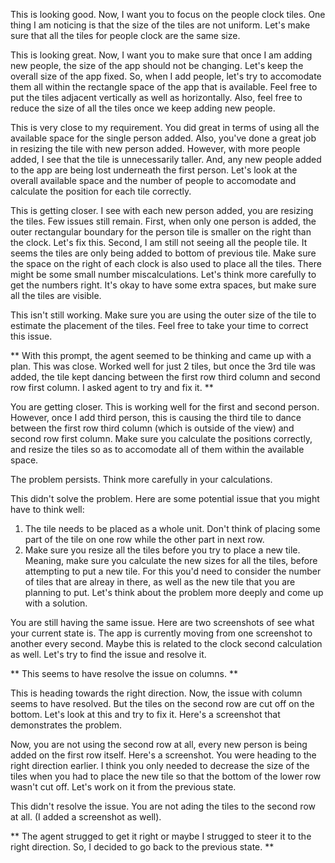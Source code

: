 This is looking good. Now, I want you to focus on the people clock tiles. One thing I am noticing is that the size of the tiles are not uniform. Let's make sure that all the tiles for people clock are the same size.

This is looking great. Now, I want you to make sure that once I am adding new people, the size of the app should not be changing. Let's keep the overall size of the app fixed. So, when I add people, let's try to accomodate them all within the rectangle space of the app that is available. Feel free to put the tiles adjacent vertically as well as horizontally. Also, feel free to reduce the size of all the tiles once we keep adding new people.

This is very close to my requirement. You did great in terms of using all the available space for the single person added. Also, you've done a great job in resizing the tile with new person added. However, with more people added, I see that the tile is unnecessarily taller. And, any new people added to the app are being lost underneath the first person. Let's look at the overall available space and the number of people to accomodate and calculate the position for each tile correctly.

This is getting closer. I see with each new person added, you are resizing the tiles. Few issues still remain. First, when only one person is added, the outer rectangular boundary for the person tile is smaller on the right than the clock. Let's fix this. Second, I am still not seeing all the people tile. It seems the tiles are only being added to bottom of previous tile. Make sure the space on the right of each clock is also used to place all the tiles. There might be some small number miscalculations. Let's think more carefully to get the numbers right. It's okay to have some extra spaces, but make sure all the tiles are visible. 

This isn't still working. Make sure you are using the outer size of the tile to estimate the placement of the tiles. Feel free to take your time to correct this issue.

**
With this prompt, the agent seemed to be thinking and came up with a plan. This was close. Worked well for just 2 tiles, but once the 3rd tile was added, the tile kept dancing between the first row third column and second row first column. I asked agent to try and fix it. 
**

You are getting closer. This is working well for the first and second person. However, once I add third person, this is causing the third tile to dance between the first row third column (which is outside of the view) and second row first column. Make sure you calculate the positions correctly, and resize the tiles so as to accomodate all of them within the available space.

The problem persists. Think more carefully in your calculations.

This didn't solve the problem. Here are some potential issue that you might have to think well: 
1. The tile needs to be placed as a whole unit. Don't think of placing some part of the tile on one row while the other part in next row.
2. Make sure you resize all the tiles before you try to place a new tile. Meaning, make sure you calculate the new sizes for all the tiles, before attempting to put a new tile. For this you'd need to consider the number of tiles that are alreay in there, as well as the new tile that you are planning to put. 
Let's think about the problem more deeply and come up with a solution.

You are still having the same issue. Here are two screenshots of  see what your current state is. The app is currently moving from one screenshot to another every second. Maybe this is related to the clock second calculation as well. Let's try to find the issue and resolve it. 

**
This seems to have resolve the issue on columns.
**

This is heading towards the right direction. Now, the issue with column seems to have resolved. But the tiles on the second row  are cut off on the bottom. Let's look at this and try to fix it. Here's a screenshot that demonstrates the problem. 

Now, you are not using the second row at all, every new person is being added on the first row itself. Here's a screenshot. You were heading to the right direction earlier. I think you only needed to decrease the size of the tiles when you had to place the new tile so that the bottom of the lower row wasn't cut off. Let's work on it from the previous state.

This didn't resolve the issue. You are not ading the tiles to the second row at all. (I added a screenshot as well).

**
The agent strugged to get it right or maybe I strugged to steer it to the right direction. So, I decided to go back to the previous state. 
**


